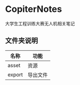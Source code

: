 # CopiterNotes
大学生工程训练大赛无人机相关笔记

## 文件夹说明
|   名称           | 功能 |
| --------------- | ---- |
|asset|资源|
|export|导出文件|
